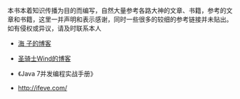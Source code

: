 本书本着知识传播为目的而编写，自然大量参考各路大神的文章、书籍，参考的文章和书籍，这里一并声明和表示感谢，同时一些很多的较细的参考链接并未贴出。
如有侵权或异议，请及时联系本人

* [海 子的博客](http://www.cnblogs.com/dolphin0520/p/3910667.html)

* [圣骑士Wind的博客 ](http://www.cnblogs.com/mengdd/archive/2013/02/16/2913628.html)

* 《Java 7并发编程实战手册》

* <http://ifeve.com/>



